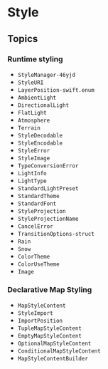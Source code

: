 # Style

## Topics

### Runtime styling

- ``StyleManager-46yjd``
- ``StyleURI``
- ``LayerPosition-swift.enum``
- ``AmbientLight``
- ``DirectionalLight``
- ``FlatLight``
- ``Atmosphere``
- ``Terrain``
- ``StyleDecodable``
- ``StyleEncodable``
- ``StyleError``
- ``StyleImage``
- ``TypeConversionError``
- ``LightInfo``
- ``LightType``
- ``StandardLightPreset``
- ``StandardTheme``
- ``StandardFont``
- ``StyleProjection``
- ``StyleProjectionName``
- ``CancelError``
- ``TransitionOptions-struct``
- ``Rain``
- ``Snow``
- ``ColorTheme``
- ``ColorUseTheme``
- ``Image``

### Declarative Map Styling

- ``MapStyleContent``
- ``StyleImport``
- ``ImportPosition``
- ``TupleMapStyleContent``
- ``EmptyMapStyleContent``
- ``OptionalMapStyleContent``
- ``ConditionalMapStyleContent``
- ``MapStyleContentBuilder``
